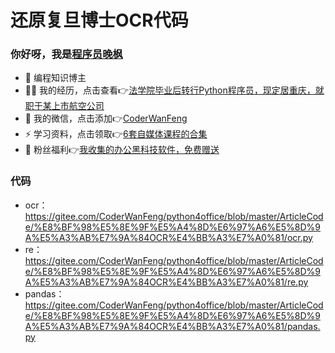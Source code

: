 # 还原复旦博士OCR代码

### 你好呀，我是[程序员晚枫](https://mp.weixin.qq.com/s/CmuopIUWCWP-YZRaBnKNNg)
- 🐧 编程知识博主
- 👨‍💻 我的经历，点击查看👉[法学院毕业后转行Python程序员，现定居重庆，就职于某上市航空公司](https://www.bilibili.com/video/BV1uT4y1i7J8)
- 💬 我的微信，点击添加👉[CoderWanFeng](/images/CoderWanFeng.jpg)
- ⚡ 学习资料，点击领取👉[6套自媒体课程的合集](https://mp.weixin.qq.com/s/QSFUzwPZMnIQDFdt_JQXug)
- 🎁 粉丝福利👉[我收集的办公黑科技软件，免费赠送](https://mp.weixin.qq.com/mp/appmsgalbum?__biz=Mzg2MjU3ODYyNA==&action=getalbum&album_id=2186546268016017410&scene=173&from_msgid=2247485082&from_itemidx=1&count=3&nolastread=1#wechat_redirect)



### 代码

- ocr：https://gitee.com/CoderWanFeng/python4office/blob/master/ArticleCode/%E8%BF%98%E5%8E%9F%E5%A4%8D%E6%97%A6%E5%8D%9A%E5%A3%AB%E7%9A%84OCR%E4%BB%A3%E7%A0%81/ocr.py
- re：https://gitee.com/CoderWanFeng/python4office/blob/master/ArticleCode/%E8%BF%98%E5%8E%9F%E5%A4%8D%E6%97%A6%E5%8D%9A%E5%A3%AB%E7%9A%84OCR%E4%BB%A3%E7%A0%81/re.py
- pandas：https://gitee.com/CoderWanFeng/python4office/blob/master/ArticleCode/%E8%BF%98%E5%8E%9F%E5%A4%8D%E6%97%A6%E5%8D%9A%E5%A3%AB%E7%9A%84OCR%E4%BB%A3%E7%A0%81/pandas.py

